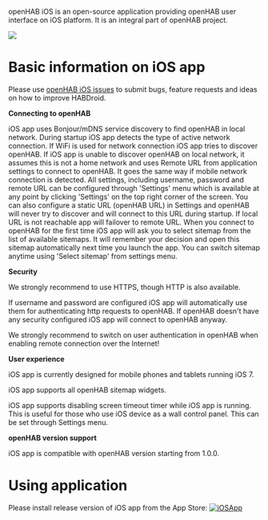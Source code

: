 openHAB iOS is an open-source application providing openHAB user interface on iOS platform. It is an integral part of openHAB project.

<img src="http://www.openhab.org/images/ui/ios-screens.png">

# Basic information on iOS app

Please use [openHAB iOS issues](https://github.com/openhab/openhab.ios/issues) to submit bugs, feature requests and ideas on how to improve HABDroid.

**Connecting to openHAB**

iOS app uses Bonjour/mDNS service discovery to find openHAB in local network. During startup iOS app detects the type of active network connection. If WiFi is used for network connection iOS app tries to discover openHAB.
If iOS app is unable to discover openHAB on local network, it assumes this is not a home network and uses Remote URL from application settings to connect to openHAB. It goes the same way if mobile network connection is detected. All settings, including username, password and remote URL can be configured through 'Settings' menu which is available at any point by clicking 'Settings' on the top right corner of the screen. You can also configure a static URL (openHAB URL) in Settings and openHAB will never try to discover and will connect to this URL during startup. If local URL is not reachable app will failover to remote URL.
When you connect to openHAB for the first time iOS app will ask you to select sitemap from the list of available sitemaps. It will remember your decision and open this sitemap automatically next time you launch the app. You can switch sitemap anytime using 'Select sitemap' from settings menu.

**Security**

We strongly recommend to use HTTPS, though HTTP is also available.

If username and password are configured iOS app will automatically use them for authenticating http requests to openHAB. If openHAB doesn't have any security configured iOS app will connect to openHAB anyway.

We strongly recommend to switch on user authentication in openHAB when enabling remote connection over the Internet!

**User experience**

iOS app is currently designed for mobile phones and tablets running iOS 7.

iOS app supports all openHAB sitemap widgets.

iOS app supports disabling screen timeout timer while iOS app is running. This is useful for those who use iOS device as a wall control panel. This can be set through Settings menu.

**openHAB version support**

iOS app is compatible with openHAB version starting from 1.0.0.

# Using application

Please install release version of iOS app from the App Store:
[![iOSApp](http://raw.github.com/wiki/openhab/openhab/images/app-store-badges.png)](http://itunes.apple.com/us/app/openhab/id492054521?mt=8)
